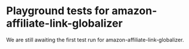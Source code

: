# Playground tests for amazon-affiliate-link-globalizer
We are still awaiting the first test run for amazon-affiliate-link-globalizer.

